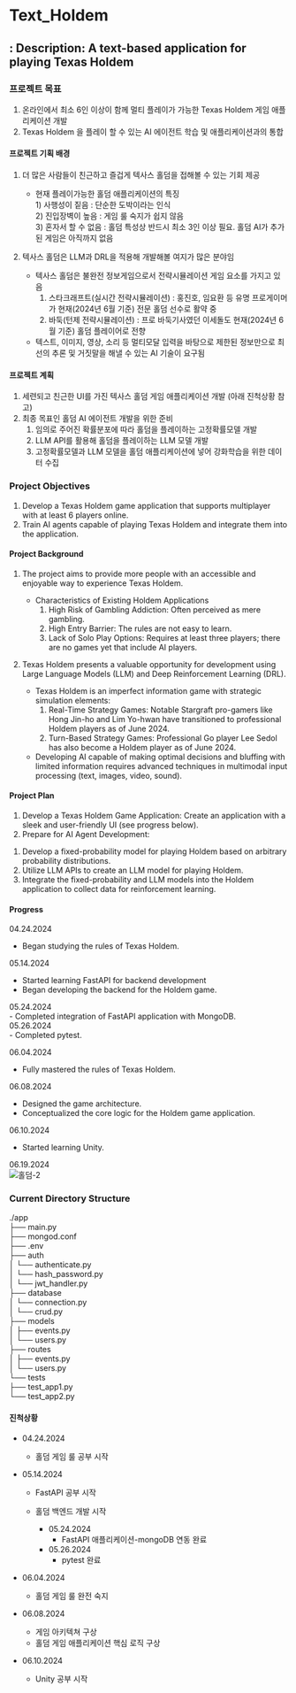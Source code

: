 # Text_Holdem


## : Description: A text-based application for playing Texas Holdem

### 프로젝트 목표
1. 온라인에서 최소 6인 이상이 함께 멀티 플레이가 가능한 Texas Holdem 게임 애플리케이션 개발  
2. Texas Holdem 을 플레이 할 수 있는 AI 에이전트 학습 및 애플리케이션과의 통합  

#### 프로젝트 기획 배경
1. 더 많은 사람들이 친근하고 즐겁게 텍사스 홀덤을 접해볼 수 있는 기회 제공  
   - 현재 플레이가능한 홀덤 애플리케이션의 특징  
         1) 사행성이 짙음 : 단순한 도박이라는 인식  
         2) 진입장벽이 높음 : 게임 룰 숙지가 쉽지 않음  
         3) 혼자서 할 수 없음 : 홀덤 특성상 반드시 최소 3인 이상 필요. 홀덤 AI가 추가된 게임은 아직까지 없음
     
2. 텍사스 홀덤은 LLM과 DRL을 적용해 개발해볼 여지가 많은 분야임  
    - 텍사스 홀덤은 불완전 정보게임으로서 전략시뮬레이션 게임 요소를 가지고 있음  
        1) 스타크래프트(실시간 전략시뮬레이션) : 홍진호, 임요환 등 유명 프로게이머가 현재(2024년 6월 기준) 전문 홀덤 선수로 활약 중  
        2) 바둑(턴제 전략시뮬레이션) : 프로 바둑기사였던 이세돌도 현재(2024년 6월 기준) 홀덤 플레이어로 전향  
    - 텍스트, 이미지, 영상, 소리 등 멀티모달 입력을 바탕으로 제한된 정보만으로 최선의 추론 및 거짓말을 해낼 수 있는 AI 기술이 요구됨  

#### 프로젝트 계획
1. 세련되고 친근한 UI를 가진 텍사스 홀덤 게임 애플리케이션 개발 (아래 진척상황 참고)
2. 최종 목표인 홀덤 AI 에이전트 개발을 위한 준비
   1) 임의로 주어진 확률분포에 따라 홀덤을 플레이하는 고정확률모델 개발
   2) LLM API를 활용해 홀덤을 플레이하는 LLM 모델 개발
   3) 고정확률모델과 LLM 모델을 홀덤 애플리케이션에 넣어 강화학습을 위한 데이터 수집

### Project Objectives
1. Develop a Texas Holdem game application that supports multiplayer with at least 6 players online.  
2. Train AI agents capable of playing Texas Holdem and integrate them into the application.
     
#### Project Background
1. The project aims to provide more people with an accessible and enjoyable way to experience Texas Holdem.  
   - Characteristics of Existing Holdem Applications  
      1) High Risk of Gambling Addiction: Often perceived as mere gambling.  
      2) High Entry Barrier: The rules are not easy to learn.  
      3) Lack of Solo Play Options: Requires at least three players; there are no games yet that include AI players.
         
2. Texas Holdem presents a valuable opportunity for development using Large Language Models (LLM) and Deep Reinforcement Learning (DRL).  
   - Texas Holdem is an imperfect information game with strategic simulation elements:  
      1) Real-Time Strategy Games: Notable Stargraft pro-gamers like Hong Jin-ho and Lim Yo-hwan have transitioned to professional Holdem players as of June 2024.  
      2) Turn-Based Strategy Games: Professional Go player Lee Sedol has also become a Holdem player as of June 2024.  
   - Developing AI capable of making optimal decisions and bluffing with limited information requires advanced techniques in multimodal input processing (text, images, video, sound).  
  
#### Project Plan
1. Develop a Texas Holdem Game Application: Create an application with a sleek and user-friendly UI (see progress below).  
2. Prepare for AI Agent Development:  
1) Develop a fixed-probability model for playing Holdem based on arbitrary probability distributions.  
2) Utilize LLM APIs to create an LLM model for playing Holdem.  
3) Integrate the fixed-probability and LLM models into the Holdem application to collect data for reinforcement learning.  

#### Progress
  
04.24.2024   
   - Began studying the rules of Texas Holdem. 
    
05.14.2024   
   - Started learning FastAPI for backend development  
   - Began developing the backend for the Holdem game.  
  
   05.24.2024  
      - Completed integration of FastAPI application with MongoDB.  
   05.26.2024  
      - Completed pytest.  
        
06.04.2024  
- Fully mastered the rules of Texas Holdem.  
   
06.08.2024  
   - Designed the game architecture.  
   - Conceptualized the core logic for the Holdem game application.  
     
06.10.2024  
- Started learning Unity.  
  
06.19.2024  
![홀덤-2](https://github.com/philosucker/Text_Holdem/assets/65852355/f6e62c2d-26bc-4b8f-b940-0d1dc0f67742)

### Current Directory Structure

./app  
├── main.py  
├── mongod.conf  
├── .env  
├── auth  
│   └── authenticate.py  
│   └── hash_password.py  
│   └── jwt_handler.py  
├── database  
│   └── connection.py  
│   └── crud.py  
├── models  
│   ├── events.py  
│   └── users.py  
├── routes  
│   ├── events.py  
│   └── users.py  
└── tests  
    ├── test_app1.py  
    └── test_app2.py  
  
#### 진척상황  
- 04.24.2024  
  - 홀덤 게임 룰 공부 시작  
    
- 05.14.2024  
  - FastAPI 공부 시작
  - 홀덤 백엔드 개발 시작  
  
    - 05.24.2024  
      - FastAPI 애플리케이션-mongoDB 연동 완료  
    - 05.26.2024  
      - pytest 완료  
          
- 06.04.2024
  - 홀덤 게임 룰 완전 숙지
  
- 06.08.2024
  - 게임 아키텍쳐 구상 
  - 홀덤 게임 애플리케이션 핵심 로직 구상 
  
- 06.10.2024
  - Unity 공부 시작
    

